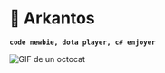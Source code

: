 # 👀 Arkantos
**`code newbie, dota player, c# enjoyer`**

![GIF de un octocat](https://media.giphy.com/media/3orieS4jfHJsKkUlte/giphy.gif)

<!--
**Arkantoskjm/Arkantoskjm** is a ✨ _special_ ✨ repository because its `README.md` (this file) appears on your GitHub profile.

Here are some ideas to get you started:

- 🔭 I’m currently working on ...
- 🌱 I’m currently learning ...
- 👯 I’m looking to collaborate on ...
- 🤔 I’m looking for help with ...
- 💬 Ask me about ...
- 📫 How to reach me: ...
- 😄 Pronouns: ...
- ⚡ Fun fact: ...
-->
